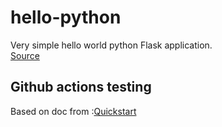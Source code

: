 # hello-python
Very simple hello world python Flask application.  
[Source](https://kubernetes.io/blog/2019/07/23/get-started-with-kubernetes-using-python/)
## Github actions testing
Based on doc from  :[Quickstart](https://docs.github.com/en/actions/quickstart)
